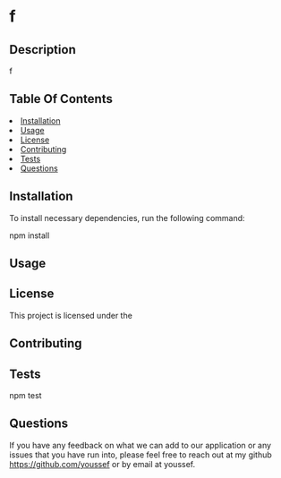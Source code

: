 
  

  # f
  ## Description
  f

## Table Of Contents

<li><a href="#installation">Installation</a></li>
<li><a href="#usage">Usage</a></li>
<li><a href="#license">License</a></li>
<li><a href="#contributing">Contributing</a></li>
<li><a href="#tests">Tests</a></li>
<li><a href="#questions">Questions</a></li>


## Installation

To install necessary dependencies, run the following command:

npm install

## Usage



## License

This project is licensed under the  

## Contributing



## Tests

npm test


## Questions

If you have any feedback on what we can add to our application or any issues that you have run into, please feel free to reach out at my github https://github.com/youssef or by email at youssef.


